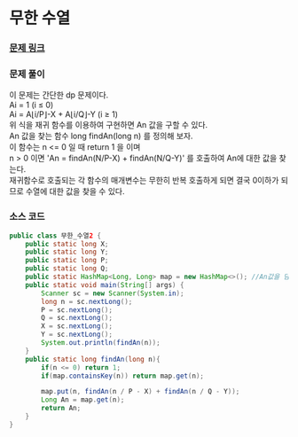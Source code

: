 # 무한 수열

### [문제 링크](https://www.acmicpc.net/problem/1354)

### 문제 풀이
이 문제는 간단한 dp 문제이다. </br>
Ai = 1 (i ≤ 0) </br>
Ai = A⌊i/P⌋-X + A⌊i/Q⌋-Y (i ≥ 1)  </br>
위 식을 재귀 함수를 이용하여 구현하면 An 값을 구할 수 있다. </br>
An 값을 찾는 함수 long findAn(long n) 를 정의해 보자. </br>
이 함수는 n <= 0 일 때 return 1 을 이며 </br>
n > 0 이면 'An = findAn(N/P-X) + findAn(N/Q-Y)' 를 호출하여 An에 대한 값을 찾는다. </br>
재귀함수로 호출되는 각 함수의 매개변수는 무한히 반복 호출하게 되면 결국 0이하가 되므로 수열에 대한 값을 찾을 수 있다.  </br>


### 소스 코드
```java
public class 무한_수열2 {
    public static long X;
    public static long Y;
    public static long P;
    public static long Q;
    public static HashMap<Long, Long> map = new HashMap<>(); //An값을 담을 map
    public static void main(String[] args) {
        Scanner sc = new Scanner(System.in);
        long n = sc.nextLong();
        P = sc.nextLong();
        Q = sc.nextLong();
        X = sc.nextLong();
        Y = sc.nextLong();
        System.out.println(findAn(n));
    }
    public static long findAn(long n){
        if(n <= 0) return 1;
        if(map.containsKey(n)) return map.get(n);

        map.put(n, findAn(n / P - X) + findAn(n / Q - Y));
        Long An = map.get(n);
        return An;
    }
}
```